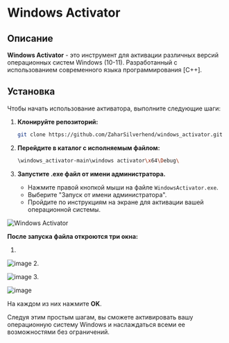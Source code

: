 # Windows Activator

## Описание
**Windows Activator** - это инструмент для активации различных версий операционных систем Windows (10-11). Разработанный с использованием современного языка программирования [C++].

## Установка

Чтобы начать использование активатора, выполните следующие шаги:

1. **Клонируйте репозиторий:**
   ```bash
   git clone https://github.com/ZaharSilverhend/windows_activator.git
   ```

2. **Перейдите в каталог с исполняемым файлом:**
   ```bash
   \windows_activator-main\windows activator\x64\Debug\
   ```

3. **Запустите .exe файл от имени администратора.**
   - Нажмите правой кнопкой мыши на файле `WindowsActivator.exe`.
   - Выберите "Запуск от имени администратора".
   - Пройдите по инструкциям на экране для активации вашей операционной системы.

![Windows Activator](https://github.com/ZaharSilverhend/windows_activator/assets/153616076/9fb55a7a-c7ff-4965-b5a5-8a19e25e4d0b)

**После запуска файла откроются три окна:**

1.

![image](https://github.com/ZaharSilverhend/windows_activator/assets/153616076/ffc5d2d8-7458-4a56-8880-eff1c0ef5bd5)
2.

![image](https://github.com/ZaharSilverhend/windows_activator/assets/153616076/8ddccf38-a9a8-483c-8cb7-dcf4bb727820)
3.

![image](https://github.com/ZaharSilverhend/windows_activator/assets/153616076/99bb4e39-8505-4220-92a8-928df420cdc7)

На каждом из них нажмите **OK**.

Следуя этим простым шагам, вы сможете активировать вашу операционную систему Windows и наслаждаться всеми ее возможностями без ограничений.
